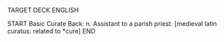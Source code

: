 TARGET DECK
ENGLISH

START
Basic
Curate
Back: n. Assistant to a parish priest. [medieval latin curatus: related to *cure]
END

